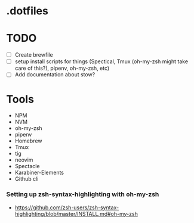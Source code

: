 # .dotfiles

# TODO
  - [ ] Create brewfile
  - [ ] setup install scripts for things (Spectical, Tmux (oh-my-zsh might take care of this?), pipenv, oh-my-zsh, etc)
  - [ ] Add documentation about stow?

# Tools

  - NPM
  - NVM
  - oh-my-zsh
  - pipenv
  - Homebrew
  - Tmux
  - tig
  - neovim
  - Spectacle
  - Karabiner-Elements
  - Github cli

### Setting up zsh-syntax-highlighting with oh-my-zsh

  - https://github.com/zsh-users/zsh-syntax-highlighting/blob/master/INSTALL.md#oh-my-zsh
